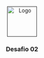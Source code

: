 <!-- PROJECT LOGO -->
<br />
<p align="center">
  <a href="">
    <img src="../github/mario.gif" alt="Logo" width="auto" height="80">
  </a>

  <h3 align="center">Desafio 02</h3>

  <p align="center">
   
  </p>
</p>
